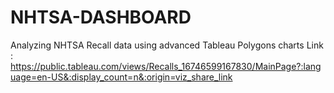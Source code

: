 # NHTSA-DASHBOARD
Analyzing NHTSA Recall data using advanced Tableau Polygons charts
Link : https://public.tableau.com/views/Recalls_16746599167830/MainPage?:language=en-US&:display_count=n&:origin=viz_share_link 
